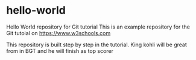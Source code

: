 # hello-world
Hello World repository for Git tutorial
This is an example repository for the Git tutoial on https://www.w3schools.com

This repository is built step by step in the tutorial.
King kohli will be great from in BGT and he will finish as top scorer
